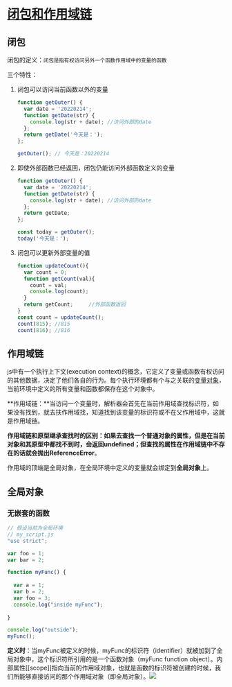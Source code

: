 # [闭包和作用域链](https://muyiy.cn/blog/2/2.1.html#%E4%BD%9C%E7%94%A8%E5%9F%9F%E9%93%BE)

## 闭包

闭包的定义：`闭包是指有权访问另外一个函数作用域中的变量的函数`

三个特性：

1. 闭包可以访问当前函数以外的变量

   ```javascript
   function getOuter() {
     var date = '20220214';
     function getDate(str) {
       console.log(str + date); //访问外部的date
     };
     return getDate('今天是：');
   };
   
   getOuter(); // 今天是：20220214
   ```

2. 即使外部函数已经返回，闭包仍能访问外部函数定义的变量

   ```javascript
   function getOuter() {
     var date = '20220214';
     function getDate(str) {
       console.log(str + date); //访问外部的date
     };
     return getDate;
   };
   
   const today = getOuter();
   today('今天是：');
   ```

3. 闭包可以更新外部变量的值

   ```javascript
   function updateCount(){
     var count = 0;
     function getCount(val){
       count = val;
       console.log(count);
     }
     return getCount;     //外部函数返回
   }
   const count = updateCount();
   count(815); //815
   count(816); //816
   ```

   

## 作用域链

js中有一个执行上下文(execution context)的概念，它定义了变量或函数有权访问的其他数据，决定了他们各自的行为。每个执行环境都有个与之关联的[变量对象](https://mp.weixin.qq.com/s?__biz=MzA4Nzg0MDM5Nw==&mid=2247484662&idx=1&sn=bf83b91a5d527395b20620d254ded452&source=41#wechat_redirect)，当前环境中定义的所有变量和函数都保存在这个对象中。

**作用域链：**当访问一个变量时，解析器会首先在当前作用域查找标识符，如果没有找到，就去扶作用域找，知道找到该变量的标识符或不在父作用域中，这就是作用域链。

**作用域链和原型继承查找时的区别：**如果去查找一个普通对象的属性，但是在当前对象和其原型中都找不到时，会返回undefined；但查找的属性在作用域链中不存在的话就会抛出**ReferenceError**。

作用域的顶端是全局对象，在全局环境中定义的变量就会绑定到**全局对象**上。



## 全局对象

### 无嵌套的函数

```javascript
// 假设当前为全局环境
// my_script.js
"use strict";

var foo = 1;
var bar = 2;

function myFunc() {
  
  var a = 1;
  var b = 2;
  var foo = 3;
  console.log("inside myFunc");
  
}

console.log("outside");
myFunc();
```

**定义时**：当myFunc被定义的时候，myFunc的标识符（identifier）就被加到了全局对象中，这个标识符所引用的是一个函数对象（myFunc function object）。内部属性[[scope]]指向当前的作用域对象，也就是函数的标识符被创建的时候，我们所能够直接访问的那个作用域对象（即全局对象）。![](http://resource.muyiy.cn/image/2019-07-24-060243.png)

